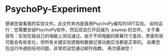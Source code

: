 # PsychoPy-Experiment

感谢您查看我的实验文件。此文件夹内是我用PsychoPy编写的SRT实验。
如何运行：您需要安装PsychoPy软件，然后双击打开后缀为 .psyexp 的文件。
关于兼容性：实验在我自己的电脑上测试通过。由于不同电脑的屏幕尺寸差异，界面布局可能会有些变化，但所有关键实验逻辑和数据记录功能应当都是正常的。
如果您在运行中遇到任何问题，非常欢迎您通过邮件指教。
再次感谢您！

